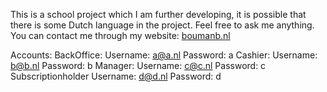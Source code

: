 This is a school project which I am further developing, it is possible that there is some Dutch language in the project.
Feel free to ask me anything.
You can contact me through my website: [boumanb.nl](http://boumanb.nl)

Accounts:
	BackOffice:
		Username: a@a.nl
		Password: a
	Cashier:
		Username: b@b.nl
		Password: b
	Manager:
		Username: c@c.nl
		Password: c
	Subscriptionholder
		Username: d@d.nl
		Password: d

